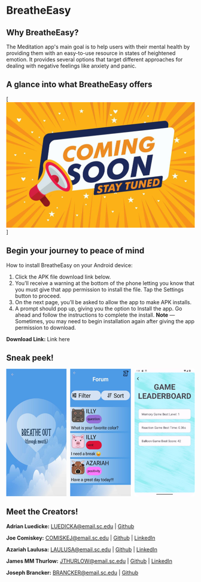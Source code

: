 # BreatheEasy

## Why BreatheEasy?
The Meditation app's main goal is to help users with their mental health by providing them with an easy-to-use resource in states of heightened emotion.
It provides several options that target different approaches for dealing with negative feelings like anxiety and panic.

## A glance into what BreatheEasy offers
[![Demo Video](comingsoon.jpeg)]

## Begin your journey to peace of mind 
How to install BreatheEasy on your Android device:
1. Click the APK file download link below.
2. You’ll receive a warning at the bottom of the phone letting you know that you must give that app permission to install the file. Tap the Settings button to proceed.
3. On the next page, you’ll be asked to allow the app to make APK installs.
4. A prompt should pop up, giving you the option to Install the app. Go ahead and follow the instructions to complete the install.
**Note** — Sometimes, you may need to begin installation again after giving the app permission to download.

**Download Link:** Link here

## Sneak peek!
<div style="display:flex; justify-content:space-between;">
  <img src="breathess.jpg" alt="Screenshot 1" style="width: 32%; margin-right: 2%;">
  <img src="forumss.jpg" alt="Screenshot 2" style="width: 32%; margin-right: 2%;">
  <img src="leaderboardss.png" alt="Screenshot 3" style="width: 32%;">
</div>

## Meet the Creators!
**Adrian Luedicke:** LUEDICKA@email.sc.edu \| [Github](https://github.com/ALuedicke)

**Joe Comiskey:** COMISKEJ@email.sc.edu \| [Github](https://github.com/joecomisk11) \| [LinkedIn](https://www.linkedin.com/in/joe-comiskey/)

**Azariah Laulusa:** LAULUSA@email.sc.edu \| [Github](https://github.com/AzariahLaulusa7) \| [LinkedIn](https://www.linkedin.com/in/azariah-laulusa-9458bb260/)

**James MM Thurlow:** JTHURLOW@email.sc.edu \| [Github](https://github.com/james-thurlow) \| [LinkedIn](https://www.linkedin.com/in/jamesthurlow2001/)

**Joseph Brancker:** BRANCKER@email.sc.edu \| [Github](https://github.com/josephbrancker)
